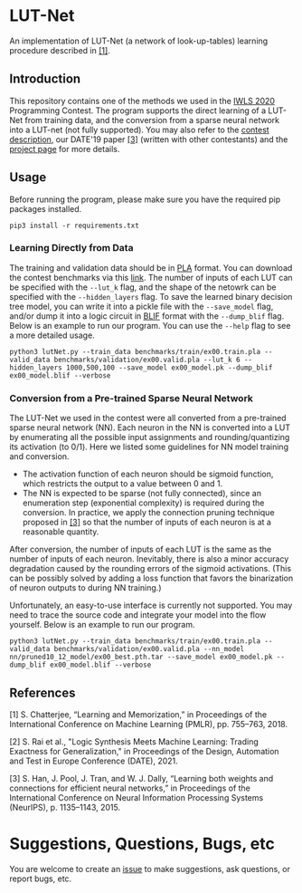 # LUT-Net
An implementation of LUT-Net (a network of look-up-tables) learning procedure described in [[1]](#ref1).

## Introduction
This repository contains one of the methods we used in the [IWLS 2020](https://iwls20.cade.utah.edu/) Programming Contest.
The program supports the direct learning of a LUT-Net from training data, and the conversion from a sparse neural network into a LUT-net (not fully supported).
You may also refer to the [contest description](https://github.com/iwls2020-lsml-contest/iwls2020-lsml-contest/blob/main/contest_description.pdf), our DATE'19 paper [[3]](#ref3) (written with other contestants) and the [project page](https://po-chun-chien.github.io/projects/5.ML+LS/) for more details.

## Usage
Before running the program, please make sure you have the required pip packages installed.
```
pip3 install -r requirements.txt
```

### Learning Directly from Data
The training and validation data should be in [PLA](https://ultraespresso.di.univr.it/assets/data/espresso/espresso5.pdf) format.
You can download the contest benchmarks via this [link](https://github.com/iwls2020-lsml-contest/iwls2020-lsml-contest).
The number of inputs of each LUT can be specified with the `--lut_k` flag, and the shape of the netowrk can be specified with the `--hidden_layers` flag.
To save the learned binary decision tree model, you can write it into a pickle file with the `--save_model` flag, and/or dump it into a logic circuit in [BLIF](https://people.eecs.berkeley.edu/~alanmi/publications/other/blif.pdf) format with the `--dump_blif` flag.
Below is an example to run our program.
You can use the `--help` flag to see a more detailed usage.
```
python3 lutNet.py --train_data benchmarks/train/ex00.train.pla --valid_data benchmarks/validation/ex00.valid.pla --lut_k 6 --hidden_layers 1000,500,100 --save_model ex00_model.pk --dump_blif ex00_model.blif --verbose
```

### Conversion from a Pre-trained Sparse Neural Network
The LUT-Net we used in the contest were all converted from a pre-trained sparse neural network (NN).
Each neuron in the NN is converted into a LUT by enumerating all the possible input assignments and rounding/quantizing its activation (to 0/1).
Here we listed some guidelines for NN model training and conversion.
* The activation function of each neuron should be sigmoid function, which restricts the output to a value between 0 and 1. 
* The NN is expected to be sparse (not fully connected), since an enumeration step (exponential complexity) is required during the conversion. In practice, we apply the connection pruning technique proposed in [[3]](#ref3) so that the number of inputs of each neuron is at a reasonable quantity.

After conversion, the number of inputs of each LUT is the same as the number of inputs of each neuron.
Inevitably, there is also a minor accuracy degradation caused by the rounding errors of the sigmoid activations.
(This can be possibly solved by adding a loss function that favors the binarization of neuron outputs to during NN training.)

Unfortunately, an easy-to-use interface is currently not supported.
You may need to trace the source code and integrate your model into the flow yourself.
Below is an example to run our program.
```
python3 lutNet.py --train_data benchmarks/train/ex00.train.pla --valid_data benchmarks/validation/ex00.valid.pla --nn_model nn/pruned10_12_model/ex00_best.pth.tar --save_model ex00_model.pk --dump_blif ex00_model.blif --verbose
```

## References
<a class="anchor" id="ref1">[1]</a> S. Chatterjee, “Learning and Memorization,” in Proceedings of the International Conference on Machine Learning (PMLR), pp. 755–763, 2018.

<a class="anchor" id="ref2">[2]</a> S. Rai et al., "Logic Synthesis Meets Machine Learning: Trading Exactness for Generalization," in Proceedings of the Design, Automation and Test in Europe Conference (DATE), 2021.

<a class="anchor" id="ref3">[3]</a> S. Han, J. Pool, J. Tran, and W. J. Dally, “Learning both weights and connections for efficient neural networks,” in Proceedings of the International Conference on Neural Information Processing Systems (NeurIPS), p. 1135–1143, 2015.

# Suggestions, Questions, Bugs, etc
You are welcome to create an [issue](https://github.com/Po-Chun-Chien/LUT-Net/issues) to make suggestions, ask questions, or report bugs, etc.
